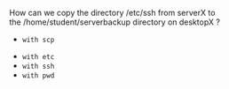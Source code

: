 How can we copy the directory /etc/ssh from serverX to the /home/student/serverbackup directory on desktopX ?
+ `with scp`
* `with etc`
* `with ssh`
* `with pwd`
